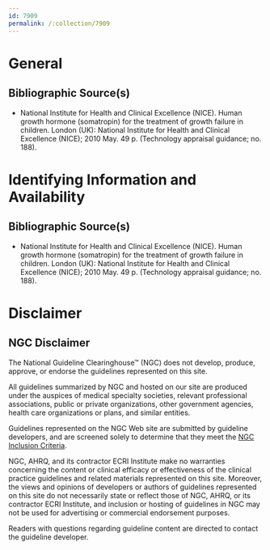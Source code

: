 ```yaml
---
id: 7909
permalink: /:collection/7909
---
```


# General

## Bibliographic Source(s)

- National Institute for Health and Clinical Excellence (NICE). Human growth hormone (somatropin) for the treatment of growth failure in children. London (UK): National Institute for Health and Clinical Excellence (NICE); 2010 May. 49 p. (Technology appraisal guidance; no. 188).

# Identifying Information and Availability

## Bibliographic Source(s)

- National Institute for Health and Clinical Excellence (NICE). Human growth hormone (somatropin) for the treatment of growth failure in children. London (UK): National Institute for Health and Clinical Excellence (NICE); 2010 May. 49 p. (Technology appraisal guidance; no. 188).

# Disclaimer

## NGC Disclaimer

The National Guideline Clearinghouse™ (NGC) does not develop, produce, approve, or endorse the guidelines represented on this site.

All guidelines summarized by NGC and hosted on our site are produced under the auspices of medical specialty societies, relevant professional associations, public or private organizations, other government agencies, health care organizations or plans, and similar entities.

Guidelines represented on the NGC Web site are submitted by guideline developers, and are screened solely to determine that they meet the [NGC Inclusion Criteria](/help-and-about/summaries/inclusion-criteria).

NGC, AHRQ, and its contractor ECRI Institute make no warranties concerning the content or clinical efficacy or effectiveness of the clinical practice guidelines and related materials represented on this site. Moreover, the views and opinions of developers or authors of guidelines represented on this site do not necessarily state or reflect those of NGC, AHRQ, or its contractor ECRI Institute, and inclusion or hosting of guidelines in NGC may not be used for advertising or commercial endorsement purposes.

Readers with questions regarding guideline content are directed to contact the guideline developer.

